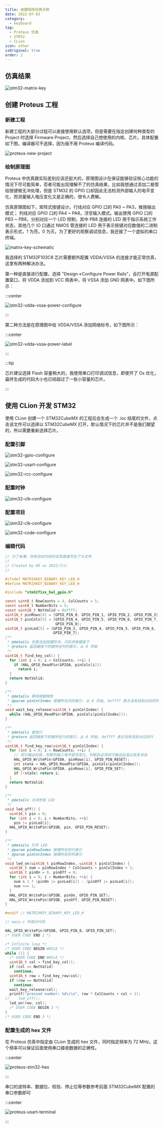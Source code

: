 ```yaml
---
title: 按键矩阵仿真示例
date: 2022-07-03
category:
  - keyboard
tag:
  - Proteus 仿真
  - STM32
  - CLion
icon: other
isOriginal: true
order: 2
---
```


## 仿真结果

![stm32-matrix-key](../images/proteus/stm32-matrix-key.gif)

## 创建 Proteus 工程

### 新建工程

新建工程的大部分过程可以直接使用默认选项，但是需要在指定创建何种类型的 Project 时选择 Firmware Project，然后选择自己想使用的内核、芯片。具体配置如下图，编译器可不选择，因为我不用 Proteus 编译代码。

![proteus-new-project](../images/proteus/proteus-new-project.png)

### 绘制原理图

Proteus 中仿真跟实际差别应该还挺大的，原理图设计在保证能够验证核心功能的情况下尽可能简单，否者可能出现理解不了的仿真结果，比如我想通过添加二极管给按键做无冲处理，但是 STM32 的 GPIO 口却因此无法检测外部输入的电平变化，而测量输入电压变化又是正确的，很令人费解。

仿真原理图如下，矩阵式按键设计。行线对应 GPIO 口的 PA0 ~ PA3，推挽输出模式； 列线对应 GPIO 口的 PA4 ~ PA8，浮空输入模式。输出使用 GPIO 口的 PB3 ~ PB8，分别对应一个 LED 控制，其中 PB8 连接的 LED 用于指示系统工作状态，其他几个 IO 口通过 NMOS 管连接的 LED 用于表示按键对应数值的二进制表示形式，1 为亮，0 为灭。为了更好的观察调试信息，我还接了一个虚拟的串口终端。

![matrix-key-schematic](../images/proteus/matrix-key-schematic.png)

我选择的 STM32F103C8 芯片需要额外配置 VDDA/VSSA 的连接才能正常仿真，这里有两种解决办法。

第一种是直接进行配置，选择 "Design->Configure Power Rails"，会打开电源配置窗口，将 VDDA 添加到 VCC 网表中，将 VSSA 添加 GND 网表中。如下图所示：

:::center

![stm32-vdda-vssa-power-configure](../images/proteus/stm32-vdda-vssa-power-configure.png)

:::

第二种方法是在原理图中给 VDDA/VSSA 添加网络标号，如下图所示：

:::center

![stm32-vdda-vssa-power-label](../images/proteus/stm32-vdda-vssa-power-label.png)

:::

:::tip

芯片建议选择 Flash 容量稍大的，我使用串口打印调试信息，即使开了 Os 优化，最终生成的代码大小也已经超过了一些小容量的芯片。

:::

## 使用 CLion 开发 STM32

使用 CLion 创建一个 STM32CubeMX 的工程后会生成一个 .ioc 结尾的文件，点击该文件可以选择以 STM32CubeMX 打开，默认情况下的芯片并不是我们期望的，所以需要重新选择芯片。

### 配置引脚

![stm32-gpio-configure](../images/proteus/stm32-gpio-configure.png)

![stm32-usart-configure](../images/proteus/stm32-usart-configure.png)

![stm32-rcc-configure](../images/proteus/stm32-rcc-configure.png)

### 配置时钟

![stm32-clk-configure](../images/proteus/stm32-clk-configure.png)

### 配置项目

![stm32-clk-configure](../images/proteus/stm32-clk-configure.png)

![stm32-code-configure](../images/proteus/stm32-code-configure.png)

### 编辑代码

```c
// 为了省事，所有测试代码的实现直接写在了头文件
//
// Created by KK on 2022/7/2.
//

#ifndef MATRIXKEY_BINARY_KEY_LED_H
#define MATRIXKEY_BINARY_KEY_LED_H

#include "stm32f1xx_hal_gpio.h"

const uint8_t RowCounts = 4, ColCounts = 5;
const uint8_t NumberBits = 5;
const uint16_t NotValid = 0xffff;
uint16_t pinRows[4] = {GPIO_PIN_0, GPIO_PIN_1, GPIO_PIN_2, GPIO_PIN_3};
uint16_t pinCols[5] = {GPIO_PIN_4, GPIO_PIN_5, GPIO_PIN_6, GPIO_PIN_7,
                       GPIO_PIN_8};
uint16_t pinLed[5] = {GPIO_PIN_3, GPIO_PIN_4, GPIO_PIN_5, GPIO_PIN_6,
                      GPIO_PIN_7};
/**
 * @details 仿真没加按键防冲，只检测单键按下
 * @return 返回被按下的键所在列的索引，从 0 开始
 */
uint16_t find_key_col() {
  for (int i = 0; i < ColCounts; ++i) {
    if (HAL_GPIO_ReadPin(GPIOA, pinCols[i]))
      return i;
  }
  return NotValid;
}

/**
 * @details 等待按键释放
 * @param pinColIndex 按键所在列的索引，从 0 开始, 0xffff 表示没有找到对应的列
 */
void wait_key_release(uint16_t pinColIndex) {
  while (HAL_GPIO_ReadPin(GPIOA, pinCols[pinColIndex]));
}

/**
 * @details 查找行
 * @return 返回被按下的键所在行的索引，从 0 开始, 0xffff 表示没有找到对应的行
 */
uint16_t find_key_row(uint16_t pinColIndex) {
  for (int i = 0; i < RowCounts; ++i) {
    // 将行输出拉低，判断列输入电平是否变化，判断后必须将行输出拉高以恢复状态
    HAL_GPIO_WritePin(GPIOA, pinRows[i], GPIO_PIN_RESET);
    int state = HAL_GPIO_ReadPin(GPIOA, pinCols[pinColIndex]);
    HAL_GPIO_WritePin(GPIOA, pinRows[i], GPIO_PIN_SET);
    if (!state) return i;
  }
  return NotValid;
}

/**
 * @details 关闭所有 LED
 */
void led_off() {
  uint16_t pin = 0;
  for (int i = 0; i < NumberBits; ++i)
    pin |= pinLed[i];
  HAL_GPIO_WritePin(GPIOB, pin, GPIO_PIN_RESET);
}

/**
 * @details 打开 LED
 * @param pinRowIndex 按键所在的行索引
 * @param pinColIndex 按键所在的列索引
 */
void led_on(uint16_t pinRowIndex, uint16_t pinColIndex) {
  uint16_t num = pinRowIndex * ColCounts + pinColIndex + 1;
  uint16_t pinOn = 0, pinOff = 0;
  for (int i = 0; i < NumberBits; ++i) {
    num & 1 ? (pinOn |= pinLed[i]) : (pinOff |= pinLed[i]);
    num >>= 1;
  }
  HAL_GPIO_WritePin(GPIOB, pinOn, GPIO_PIN_SET);
  HAL_GPIO_WritePin(GPIOB, pinOff, GPIO_PIN_RESET);
}

#endif // MATRIXKEY_BINARY_KEY_LED_H
```

```c
// main.c 中部分代码

HAL_GPIO_WritePin(GPIOB, GPIO_PIN_8, GPIO_PIN_SET);
/* USER CODE END 2 */

/* Infinite loop */
/* USER CODE BEGIN WHILE */
while (1) {
  /* USER CODE END WHILE */
  uint16_t col = find_key_col();
  if (col == NotValid)
    continue;
  uint16_t row = find_key_row(col);
  if (row == NotValid)
    continue;
  wait_key_release(col);
  printf("pressed number: %d\r\n", row * ColCounts + col + 1);
//    led_off();
  led_on(row, col);
  /* USER CODE BEGIN 3 */
}
/* USER CODE END 3 */

```

### 配置生成的 hex 文件

在 Proteus 仿真中指定由 CLion 生成的 hex 文件，同时指定频率为 72 MHz，这个频率可以保证后面使用串口接收数据的正确性。

:::center

![proteus-stm32-hex](../images/proteus/proteus-stm32-hex.png)

:::

串口的波特率、数据位、校验、停止位等参数参考前面 STM32CubeMX 配置的串口参数即可

:::center

![proteus-usart-terminal](../images/proteus/proteus-usart-terminal.png)

:::
